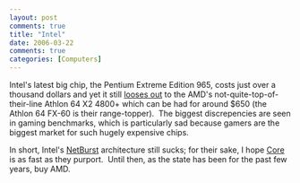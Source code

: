 ```yaml
---
layout: post
comments: true
title: "Intel"
date: 2006-03-22
comments: true
categories: [Computers]
---
```

Intel's latest big chip, the Pentium Extreme Edition 965, costs just over a thousand dollars and yet it still [looses out](http://www.techreport.com/reviews/2006q1/pentium-xe-965/index.x?pg=4) to the AMD's not-quite-top-of-their-line Athlon 64 X2 4800+ which can be had for around $650 (the Athlon 64 FX-60 is their range-topper).  The biggest discrepencies are seen in gaming benchmarks, which is particularly sad because gamers are the biggest market for such hugely expensive chips.

In short, Intel's [NetBurst](http://en.wikipedia.org/wiki/NetBurst) architecture still sucks; for their sake, I hope [Core](http://en.wikipedia.org/wiki/Intel_Core_Microarchitecture) is as fast as they purport.  Until then, as the state has been for the past few years, buy AMD.
